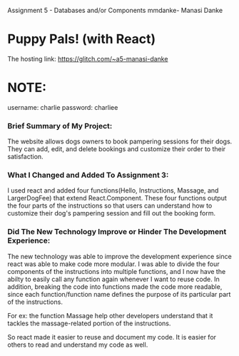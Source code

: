  Assignment 5 - Databases and/or Components
 mmdanke- Manasi Danke

# Puppy Pals! (with React)

The hosting link: https://glitch.com/~a5-manasi-danke
# NOTE: 
username: charlie
password: charliee

### Brief Summary of My Project:

The website allows dogs owners to book pampering sessions for their dogs. They can add, edit, and delete bookings and customize their order to their satisfaction.

### What I Changed and Added To Assignment 3:

I used react and added four functions(Hello, Instructions, Massage, and LargerDogFee) that extend React.Component. These four functions output the four parts of the instructions so that users can understand how to customize their dog's pampering session and fill out the booking form.

### Did The New Technology Improve or Hinder The Development Experience:

The new technology was able to improve the development experience since react was able to make code more modular. I was able to divide the four components of the instructions into multiple functions, and I now have the abilty to easily call any function again whenever I want to reuse code. In addition, breaking the code into functions made the code more readable, since each function/function name defines the purpose of its particular part of the instructions. 

For ex: the function Massage help other developers understand that it tackles the massage-related portion of the instructions.

So react made it easier to reuse and document my code. It is easier for others to read and understand my code as well.
